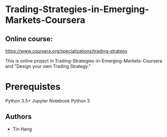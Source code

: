 # Trading-Strategies-in-Emerging-Markets-Coursera
## Online course:
https://www.coursera.org/specializations/trading-strategy

This is online project in Trading-Strategies-in-Emerging-Markets-Coursera and "Design your own Trading Strategy."


# Prerequistes
Python 3.5+
Jupyter Notebook Python 3


## Authors
* Tin Hang


